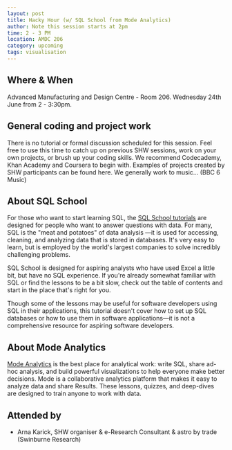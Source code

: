 ```yaml
---
layout: post
title: Hacky Hour (w/ SQL School from Mode Analytics)
author: Note this session starts at 2pm
time: 2 - 3 PM
location: AMDC 206
category: upcoming
tags: visualisation
---
```


## Where & When

Advanced Manufacturing and Design Centre - Room 206. Wednesday 24th June from 2 - 3:30pm.

## General coding and project work

There is no tutorial or formal discussion scheduled for this session. Feel free to use this time to catch up on previous SHW sessions, work on your own projects, or brush up your coding skills. We recommend Codecademy, Khan Academy and Coursera to begin with. Examples of projects created by SHW participants can be found here. We generally work to music... (BBC 6 Music)

## About SQL School ##

For those who want to start learning SQL, the [SQL School tutorials](http://sqlschool.modeanalytics.com) are designed for people who want to answer questions with data. For many, SQL is the "meat and potatoes" of data analysis —it is used for accessing, cleaning, and analyzing data that is stored in databases. It's very easy to learn, but is employed by the world's largest companies to solve incredibly challenging problems.

SQL School is designed for aspiring analysts who have used Excel a little bit, but have no SQL experience. If you're already somewhat familiar with SQL or find the lessons to be a bit slow, check out the table of contents and start in the place that's right for you.

Though some of the lessons may be useful for software developers using SQL in their applications, this tutorial doesn't cover how to set up SQL databases or how to use them in software applications—it is not a comprehensive resource for aspiring software developers.

## About Mode Analytics ##

[Mode Analytics](https://modeanalytics.com) is the best place for analytical work: write SQL, share ad-hoc analysis, and build powerful visualizations to help everyone make better decisions. Mode is a collaborative analytics platform that makes it easy to analyze data and share Results. These lessons, quizzes, and deep-dives are designed to train anyone to work with data.

## Attended by

* Arna Karick, SHW organiser & e-Research Consultant & astro by trade (Swinburne Research)
